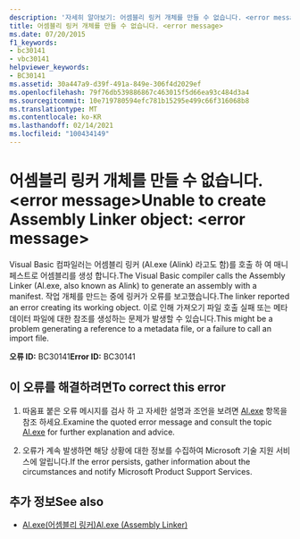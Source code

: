 ```yaml
---
description: '자세히 알아보기: 어셈블리 링커 개체를 만들 수 없습니다. <error message>'
title: 어셈블리 링커 개체를 만들 수 없습니다. <error message>
ms.date: 07/20/2015
f1_keywords:
- bc30141
- vbc30141
helpviewer_keywords:
- BC30141
ms.assetid: 30a447a9-d39f-491a-849e-306f4d2029ef
ms.openlocfilehash: 79f76db539886867c463015f5d66ea93c484d3a4
ms.sourcegitcommit: 10e719780594efc781b15295e499c66f316068b8
ms.translationtype: MT
ms.contentlocale: ko-KR
ms.lasthandoff: 02/14/2021
ms.locfileid: "100434149"
---
```

# <a name="unable-to-create-assembly-linker-object-error-message"></a><span data-ttu-id="af70c-103">어셈블리 링커 개체를 만들 수 없습니다. \<error message></span><span class="sxs-lookup"><span data-stu-id="af70c-103">Unable to create Assembly Linker object: \<error message></span></span>

<span data-ttu-id="af70c-104">Visual Basic 컴파일러는 어셈블리 링커 (Al.exe (Alink) 라고도 함)를 호출 하 여 매니페스트로 어셈블리를 생성 합니다.</span><span class="sxs-lookup"><span data-stu-id="af70c-104">The Visual Basic compiler calls the Assembly Linker (Al.exe, also known as Alink) to generate an assembly with a manifest.</span></span> <span data-ttu-id="af70c-105">작업 개체를 만드는 중에 링커가 오류를 보고했습니다.</span><span class="sxs-lookup"><span data-stu-id="af70c-105">The linker reported an error creating its working object.</span></span> <span data-ttu-id="af70c-106">이로 인해 가져오기 파일 호출 실패 또는 메타데이터 파일에 대한 참조를 생성하는 문제가 발생할 수 있습니다.</span><span class="sxs-lookup"><span data-stu-id="af70c-106">This might be a problem generating a reference to a metadata file, or a failure to call an import file.</span></span>  
  
 <span data-ttu-id="af70c-107">**오류 ID:** BC30141</span><span class="sxs-lookup"><span data-stu-id="af70c-107">**Error ID:** BC30141</span></span>  
  
## <a name="to-correct-this-error"></a><span data-ttu-id="af70c-108">이 오류를 해결하려면</span><span class="sxs-lookup"><span data-stu-id="af70c-108">To correct this error</span></span>  
  
1. <span data-ttu-id="af70c-109">따옴표 붙은 오류 메시지를 검사 하 고 자세한 설명과 조언을 보려면 [Al.exe](../../framework/tools/al-exe-assembly-linker.md) 항목을 참조 하세요.</span><span class="sxs-lookup"><span data-stu-id="af70c-109">Examine the quoted error message and consult the topic [Al.exe](../../framework/tools/al-exe-assembly-linker.md) for further explanation and advice.</span></span>  
  
2. <span data-ttu-id="af70c-110">오류가 계속 발생하면 해당 상황에 대한 정보를 수집하여 Microsoft 기술 지원 서비스에 알립니다.</span><span class="sxs-lookup"><span data-stu-id="af70c-110">If the error persists, gather information about the circumstances and notify Microsoft Product Support Services.</span></span>  
  
## <a name="see-also"></a><span data-ttu-id="af70c-111">추가 정보</span><span class="sxs-lookup"><span data-stu-id="af70c-111">See also</span></span>

- [<span data-ttu-id="af70c-112">Al.exe(어셈블리 링커)</span><span class="sxs-lookup"><span data-stu-id="af70c-112">Al.exe (Assembly Linker)</span></span>](../../framework/tools/al-exe-assembly-linker.md)
